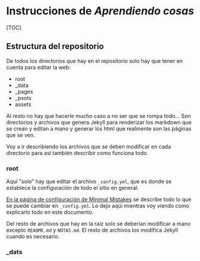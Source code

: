 # Instrucciones de _Aprendiendo cosas_

[TOC]

## Estructura del repositorio

De todos los directorios que hay en el repositorio solo hay que tener en cuenta para editar la web:

- root
- _data
- _pages
- _psots
- assets

Al resto no hay que hacerle mucho caso a no ser que se rompa todo... Son directorios y archivos que genera Jekyll para renderizar los markdown que se crean y editan a mano y generar los html que realmente son las páginas que se ven.

Voy a ir describiendo los archivos que se deben modificar en cada directorio para así también describir como funciona todo.

### root

Aquí "solo" hay que editar el archivo `_config.yml`, que es donde se establece la configuración de todo el sitio en general.

[En la página de configuración de Minimal Mistakes](https://mmistakes.github.io/minimal-mistakes/docs/configuration/) se describe todo lo que se puede cambiar en `_config.yml`. Lo dejo aqúi mientras voy viendo como explicarlo todo en este documento.

Del resto de archivos que hay en la raíz solo se deberían modificar a mano excepto `README.md` y `NOTAS.md`. El resto de archivos los modifica Jekyll cuando es necesario.

### _dats